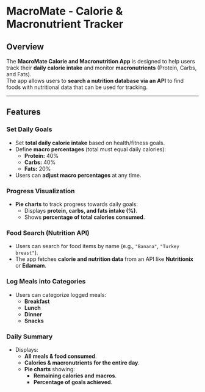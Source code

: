 # MacroMate - Calorie & Macronutrient Tracker

## Overview
The **MacroMate Calorie and Macronutrition App** is designed to help users track their **daily calorie intake** and monitor **macronutrients** (Protein, Carbs, and Fats).  
The app allows users to **search a nutrition database via an API** to find foods with nutritional data that can be used for tracking.

---

## Features

### **Set Daily Goals**
- Set **total daily calorie intake** based on health/fitness goals.
- Define **macro percentages** (total must equal daily calories):
  - **Protein:** 40%
  - **Carbs:** 40%
  - **Fats:** 20%
- Users can **adjust macro percentages** at any time.

### **Progress Visualization**
- **Pie charts** to track progress towards daily goals:
  - Displays **protein, carbs, and fats intake (%)**.
  - Shows **percentage of total calories consumed**.

### **Food Search (Nutrition API)**
- Users can search for food items by name (e.g., `"Banana"`, `"Turkey breast"`).
- The app fetches **calorie and nutrition data** from an API like **Nutritionix** or **Edamam**.

###  **Log Meals into Categories**
- Users can categorize logged meals:
  - **Breakfast**
  - **Lunch**
  - **Dinner**
  - **Snacks**

### **Daily Summary**
- Displays:
  - **All meals & food consumed**.
  - **Calories & macronutrients for the entire day**.
  - **Pie charts** showing:
    - **Remaining calories and macros**.
    - **Percentage of goals achieved**.
